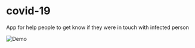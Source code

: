 # covid-19
App for help people to get know if they were in touch with infected person

![Demo](demo/demo.gif)


